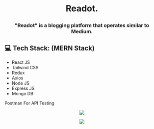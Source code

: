 # <p align="center">Readot.</p>
### <h3 align="center">"Readot" is a blogging platform that operates similar to Medium.</h3>
## 💻 Tech Stack: (MERN Stack)
- React JS
- Tailwind CSS
- Redux
- Axios
- Node JS
- Express JS
- Mongo DB

Postman For API Testing

<p align="center" > <img src="https://github.com/iamthanuj/readot---forum-web-app/assets/98619183/a05fd54c-6588-41c7-bd30-d28429417558" > </p>

<p align="center" > <img src="https://github.com/iamthanuj/readot---forum-web-app/assets/98619183/e4af6f15-b4bc-43ae-8478-fa95b8dfcafa"> </p>


